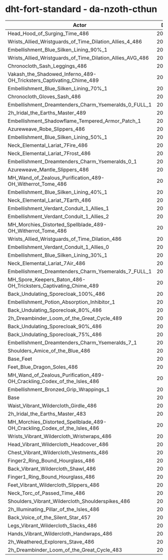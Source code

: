 # dht-fort-standard - da-nzoth-cthun
| Actor | DPS | Increase |
|---|:---:|:---:|
|Head_Hood_of_Surging_Time_486|207433|2.19%|
|Wrists_Allied_Wristguards_of_Time_Dilation_Allies_4_486|206009|1.48%|
|Embellishment_Blue_Silken_Lining_90%_1|205891|1.43%|
|Wrists_Allied_Wristguards_of_Time_Dilation_Allies_AVG_486|205666|1.32%|
|Chronocloth_Sash_Leggings_486|205368|1.17%|
|Vakash_the_Shadowed_Inferno_489-OH_Tricksters_Captivating_Chime_489|205357|1.16%|
|Embellishment_Blue_Silken_Lining_70%_1|205237|1.10%|
|Chronocloth_Gloves_Sash_486|205053|1.01%|
|Embellishment_Dreamtenders_Charm_Ysemeralds_0_FULL_1|204930|0.95%|
|2h_Iridal_the_Earths_Master_489|204878|0.93%|
|Embellishment_Shadowflame_Tempered_Armor_Patch_1|204810|0.89%|
|Azureweave_Robe_Slippers_486|204680|0.83%|
|Embellishment_Blue_Silken_Lining_50%_1|204635|0.81%|
|Neck_Elemental_Lariat_7Fire_486|204563|0.77%|
|Neck_Elemental_Lariat_7Frost_486|204483|0.73%|
|Embellishment_Dreamtenders_Charm_Ysemeralds_0_1|204422|0.70%|
|Azureweave_Mantle_Slippers_486|204411|0.70%|
|MH_Wand_of_Zealous_Purification_489-OH_Witherrot_Tome_486|204288|0.64%|
|Embellishment_Blue_Silken_Lining_40%_1|204265|0.63%|
|Neck_Elemental_Lariat_7Earth_486|204026|0.51%|
|Embellishment_Verdant_Conduit_1_Allies_1|203995|0.49%|
|Embellishment_Verdant_Conduit_1_Allies_2|203974|0.48%|
|MH_Morchies_Distorted_Spellblade_489-OH_Witherrot_Tome_486|203964|0.48%|
|Wrists_Allied_Wristguards_of_Time_Dilation_486|203947|0.47%|
|Embellishment_Verdant_Conduit_1_Allies_0|203942|0.47%|
|Embellishment_Blue_Silken_Lining_30%_1|203933|0.46%|
|Neck_Elemental_Lariat_7Air_486|203845|0.42%|
|Embellishment_Dreamtenders_Charm_Ysemeralds_7_FULL_1|203830|0.41%|
|MH_Spore_Keepers_Baton_486-OH_Tricksters_Captivating_Chime_489|203547|0.27%|
|Back_Undulating_Sporecloak_100%_486|203534|0.27%|
|Embellishment_Potion_Absorption_Inhibitor_1|203506|0.25%|
|Back_Undulating_Sporecloak_80%_486|203494|0.25%|
|2h_Dreambinder_Loom_of_the_Great_Cycle_489|203474|0.24%|
|Back_Undulating_Sporecloak_90%_486|203440|0.22%|
|Back_Undulating_Sporecloak_75%_486|203350|0.17%|
|Embellishment_Dreamtenders_Charm_Ysemeralds_7_1|203309|0.15%|
|Shoulders_Amice_of_the_Blue_486|203272|0.14%|
|Base_Feet|203184|0.09%|
|Feet_Blue_Dragon_Soles_486|203088|0.05%|
|MH_Wand_of_Zealous_Purification_489-OH_Crackling_Codex_of_the_Isles_486|203065|0.03%|
|Embellishment_Bronzed_Grip_Wrappings_1|203064|0.03%|
|Base|202996|0.00%|
|Waist_Vibrant_Wildercloth_Girdle_486|202893|-0.05%|
|2h_Iridal_the_Earths_Master_483|202791|-0.10%|
|MH_Morchies_Distorted_Spellblade_489-OH_Crackling_Codex_of_the_Isles_486|202766|-0.11%|
|Wrists_Vibrant_Wildercloth_Wristwraps_486|202750|-0.12%|
|Head_Vibrant_Wildercloth_Headcover_486|202616|-0.19%|
|Chest_Vibrant_Wildercloth_Vestments_486|202598|-0.20%|
|Finger2_Ring_Bound_Hourglass_486|202552|-0.22%|
|Back_Vibrant_Wildercloth_Shawl_486|202481|-0.25%|
|Finger1_Ring_Bound_Hourglass_486|202388|-0.30%|
|Feet_Vibrant_Wildercloth_Slippers_486|202348|-0.32%|
|Neck_Torc_of_Passed_Time_486|202314|-0.34%|
|Shoulders_Vibrant_Wildercloth_Shoulderspikes_486|202278|-0.35%|
|2h_Illuminating_Pillar_of_the_Isles_486|202182|-0.40%|
|Back_Voice_of_the_Silent_Star_457|202177|-0.40%|
|Legs_Vibrant_Wildercloth_Slacks_486|201976|-0.50%|
|Hands_Vibrant_Wildercloth_Handwraps_486|201668|-0.65%|
|2h_Weathered_Explorers_Stave_486|201645|-0.67%|
|2h_Dreambinder_Loom_of_the_Great_Cycle_483|201464|-0.75%|
